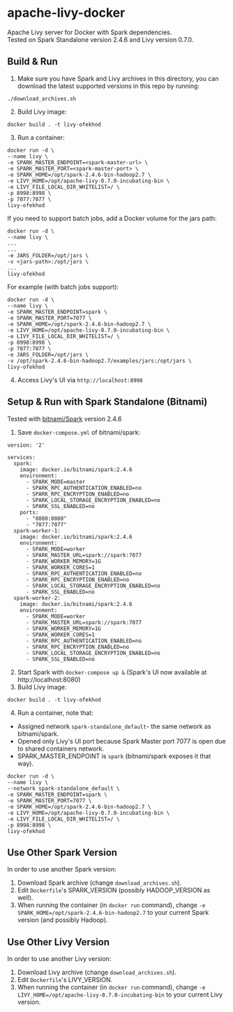 # apache-livy-docker
Apache Livy server for Docker with Spark dependencies.  
Tested on Spark Standalone version 2.4.6 and Livy version 0.7.0.  

## Build & Run
1. Make sure you have Spark and Livy archives in this directory, you can download the latest supported versions in this repo by running:  
~~~
./download_archives.sh
~~~
2. Build Livy image:
~~~
docker build . -t livy-ofekhod
~~~
3. Run a container:  
~~~
docker run -d \
--name livy \
-e SPARK_MASTER_ENDPOINT=<spark-master-url> \
-e SPARK_MASTER_PORT=<spark-master-port> \
-e SPARK_HOME=/opt/spark-2.4.6-bin-hadoop2.7 \
-e LIVY_HOME=/opt/apache-livy-0.7.0-incubating-bin \
-e LIVY_FILE_LOCAL_DIR_WHITELIST=/ \
-p 8998:8998 \
-p 7077:7077 \
livy-ofekhod
~~~  

If you need to support batch jobs, add a Docker volume for the jars path:  
~~~
docker run -d \
--name livy \
...
...
-e JARS_FOLDER=/opt/jars \
-v <jars-path>:/opt/jars \
...
livy-ofekhod
~~~  

For example (with batch jobs support):  
~~~
docker run -d \
--name livy \
-e SPARK_MASTER_ENDPOINT=spark \
-e SPARK_MASTER_PORT=7077 \
-e SPARK_HOME=/opt/spark-2.4.6-bin-hadoop2.7 \
-e LIVY_HOME=/opt/apache-livy-0.7.0-incubating-bin \
-e LIVY_FILE_LOCAL_DIR_WHITELIST=/ \
-p 8998:8998 \
-p 7077:7077 \
-e JARS_FOLDER=/opt/jars \
-v /opt/spark-2.4.6-bin-hadoop2.7/examples/jars:/opt/jars \
livy-ofekhod
~~~  
4. Access Livy's UI via `http://localhost:8998`    
  
## Setup & Run with Spark Standalone (Bitnami)
Tested with [bitnami/Spark](https://hub.docker.com/r/bitnami/spark) version 2.4.6
1. Save `docker-compose.yml` of bitnami/spark:  
~~~
version: '2'

services:
  spark:
    image: docker.io/bitnami/spark:2.4.6
    environment:
      - SPARK_MODE=master
      - SPARK_RPC_AUTHENTICATION_ENABLED=no
      - SPARK_RPC_ENCRYPTION_ENABLED=no
      - SPARK_LOCAL_STORAGE_ENCRYPTION_ENABLED=no
      - SPARK_SSL_ENABLED=no
    ports:
      - "8080:8080"
      - "7077:7077"
  spark-worker-1:
    image: docker.io/bitnami/spark:2.4.6
    environment:
      - SPARK_MODE=worker
      - SPARK_MASTER_URL=spark://spark:7077
      - SPARK_WORKER_MEMORY=1G
      - SPARK_WORKER_CORES=1
      - SPARK_RPC_AUTHENTICATION_ENABLED=no
      - SPARK_RPC_ENCRYPTION_ENABLED=no
      - SPARK_LOCAL_STORAGE_ENCRYPTION_ENABLED=no
      - SPARK_SSL_ENABLED=no
  spark-worker-2:
    image: docker.io/bitnami/spark:2.4.6
    environment:
      - SPARK_MODE=worker
      - SPARK_MASTER_URL=spark://spark:7077
      - SPARK_WORKER_MEMORY=1G
      - SPARK_WORKER_CORES=1
      - SPARK_RPC_AUTHENTICATION_ENABLED=no
      - SPARK_RPC_ENCRYPTION_ENABLED=no
      - SPARK_LOCAL_STORAGE_ENCRYPTION_ENABLED=no
      - SPARK_SSL_ENABLED=no
~~~  
2. Start Spark with `docker-compose up &`  (Spark's UI now available at http://localhost:8080)  
3. Build Livy image:
~~~
docker build . -t livy-ofekhod
~~~  
4. Run a container, note that:  

* Assigned network `spark-standalone_default`- the same network as bitnami/spark.  
* Opened only Livy's UI port because Spark Master port 7077 is open due to shared containers network.  
* SPARK_MASTER_ENDPOINT is `spark` (bitnami/spark exposes it that way).  
~~~
docker run -d \
--name livy \
--network spark-standalone_default \
-e SPARK_MASTER_ENDPOINT=spark \
-e SPARK_MASTER_PORT=7077 \
-e SPARK_HOME=/opt/spark-2.4.6-bin-hadoop2.7 \
-e LIVY_HOME=/opt/apache-livy-0.7.0-incubating-bin \
-e LIVY_FILE_LOCAL_DIR_WHITELIST=/ \
-p 8998:8998 \
livy-ofekhod
~~~
  
## Use Other Spark Version  
In order to use another Spark version:  
1. Download Spark archive (change `download_archives.sh`).  
2. Edit `Dockerfile`'s SPARK_VERSION (possibly HADOOP_VERSION as well).  
3. When running the container (in `docker run` command), change `-e SPARK_HOME=/opt/spark-2.4.6-bin-hadoop2.7` to your current Spark version (and possibly Hadoop).  

## Use Other Livy Version
In order to use another Livy version:  
1. Download Livy archive (change `download_archives.sh`).  
2. Edit `Dockerfile`'s LIVY_VERSION.  
3. When running the container (in `docker run` command), change `-e LIVY_HOME=/opt/apache-livy-0.7.0-incubating-bin` to your current Livy version.    
